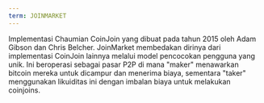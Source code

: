 ```yaml
---
term: JOINMARKET
---
```


Implementasi Chaumian CoinJoin yang dibuat pada tahun 2015 oleh Adam Gibson dan Chris Belcher. JoinMarket membedakan dirinya dari implementasi CoinJoin lainnya melalui model pencocokan pengguna yang unik. Ini beroperasi sebagai pasar P2P di mana "maker" menawarkan bitcoin mereka untuk dicampur dan menerima biaya, sementara "taker" menggunakan likuiditas ini dengan imbalan biaya untuk melakukan coinjoins.